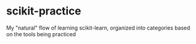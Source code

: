 # scikit-practice
My "natural" flow of learning scikit-learn, organized into categories based on the tools being practiced 
